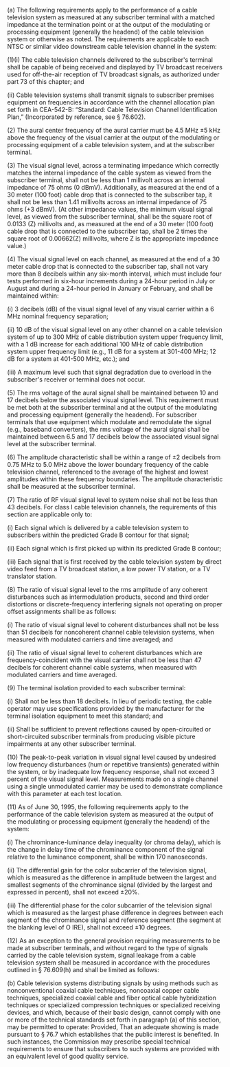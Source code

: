 (a) The following requirements apply to the performance of a cable television system as measured at any subscriber terminal with a matched impedance at the termination point or at the output of the modulating or processing equipment (generally the headend) of the cable television system or otherwise as noted. The requirements are applicable to each NTSC or similar video downstream cable television channel in the system:

(1)(i) The cable television channels delivered to the subscriber's terminal shall be capable of being received and displayed by TV broadcast receivers used for off-the-air reception of TV broadcast signals, as authorized under part 73 of this chapter; and

(ii) Cable television systems shall transmit signals to subscriber premises equipment on frequencies in accordance with the channel allocation plan set forth in CEA-542-B: “Standard: Cable Television Channel Identification Plan,” (Incorporated by reference, see § 76.602).

(2) The aural center frequency of the aural carrier must be 4.5 MHz ±5 kHz above the frequency of the visual carrier at the output of the modulating or processing equipment of a cable television system, and at the subscriber terminal.

(3) The visual signal level, across a terminating impedance which correctly matches the internal impedance of the cable system as viewed from the subscriber terminal, shall not be less than 1 millivolt across an internal impedance of 75 ohms (0 dBmV). Additionally, as measured at the end of a 30 meter (100 foot) cable drop that is connected to the subscriber tap, it shall not be less than 1.41 millivolts across an internal impedance of 75 ohms (+3 dBmV). (At other impedance values, the minimum visual signal level, as viewed from the subscriber terminal, shall be the square root of 0.0133 (Z) millivolts and, as measured at the end of a 30 meter (100 foot) cable drop that is connected to the subscriber tap, shall be 2 times the square root of 0.00662(Z) millivolts, where Z is the appropriate impedance value.)

(4) The visual signal level on each channel, as measured at the end of a 30 meter cable drop that is connected to the subscriber tap, shall not vary more than 8 decibels within any six-month interval, which must include four tests performed in six-hour increments during a 24-hour period in July or August and during a 24-hour period in January or February, and shall be maintained within:

(i) 3 decibels (dB) of the visual signal level of any visual carrier within a 6 MHz nominal frequency separation;

(ii) 10 dB of the visual signal level on any other channel on a cable television system of up to 300 MHz of cable distribution system upper frequency limit, with a 1 dB increase for each additional 100 MHz of cable distribution system upper frequency limit (e.g., 11 dB for a system at 301-400 MHz; 12 dB for a system at 401-500 MHz, etc.); and

(iii) A maximum level such that signal degradation due to overload in the subscriber's receiver or terminal does not occur.

(5) The rms voltage of the aural signal shall be maintained between 10 and 17 decibels below the associated visual signal level. This requirement must be met both at the subscriber terminal and at the output of the modulating and processing equipment (generally the headend). For subscriber terminals that use equipment which modulate and remodulate the signal (e.g., baseband converters), the rms voltage of the aural signal shall be maintained between 6.5 and 17 decibels below the associated visual signal level at the subscriber terminal.

(6) The amplitude characteristic shall be within a range of ±2 decibels from 0.75 MHz to 5.0 MHz above the lower boundary frequency of the cable television channel, referenced to the average of the highest and lowest amplitudes within these frequency boundaries. The amplitude characteristic shall be measured at the subscriber terminal.

(7) The ratio of RF visual signal level to system noise shall not be less than 43 decibels. For class I cable television channels, the requirements of this section are applicable only to:

(i) Each signal which is delivered by a cable television system to subscribers within the predicted Grade B contour for that signal;

(ii) Each signal which is first picked up within its predicted Grade B contour;

(iii) Each signal that is first received by the cable television system by direct video feed from a TV broadcast station, a low power TV station, or a TV translator station.

(8) The ratio of visual signal level to the rms amplitude of any coherent disturbances such as intermodulation products, second and third order distortions or discrete-frequency interfering signals not operating on proper offset assignments shall be as follows:

(i) The ratio of visual signal level to coherent disturbances shall not be less than 51 decibels for noncoherent channel cable television systems, when measured with modulated carriers and time averaged; and

(ii) The ratio of visual signal level to coherent disturbances which are frequency-coincident with the visual carrier shall not be less than 47 decibels for coherent channel cable systems, when measured with modulated carriers and time averaged.

(9) The terminal isolation provided to each subscriber terminal:

(i) Shall not be less than 18 decibels. In lieu of periodic testing, the cable operator may use specifications provided by the manufacturer for the terminal isolation equipment to meet this standard; and

(ii) Shall be sufficient to prevent reflections caused by open-circuited or short-circuited subscriber terminals from producing visible picture impairments at any other subscriber terminal.

(10) The peak-to-peak variation in visual signal level caused by undesired low frequency disturbances (hum or repetitive transients) generated within the system, or by inadequate low frequency response, shall not exceed 3 percent of the visual signal level. Measurements made on a single channel using a single unmodulated carrier may be used to demonstrate compliance with this parameter at each test location.

(11) As of June 30, 1995, the following requirements apply to the performance of the cable television system as measured at the output of the modulating or processing equipment (generally the headend) of the system:

(i) The chrominance-luminance delay inequality (or chroma delay), which is the change in delay time of the chrominance component of the signal relative to the luminance component, shall be within 170 nanoseconds.

(ii) The differential gain for the color subcarrier of the television signal, which is measured as the difference in amplitude between the largest and smallest segments of the chrominance signal (divided by the largest and expressed in percent), shall not exceed ±20%.

(iii) The differential phase for the color subcarrier of the television signal which is measured as the largest phase difference in degrees between each segment of the chrominance signal and reference segment (the segment at the blanking level of O IRE), shall not exceed ±10 degrees.

(12) As an exception to the general provision requiring measurements to be made at subscriber terminals, and without regard to the type of signals carried by the cable television system, signal leakage from a cable television system shall be measured in accordance with the procedures outlined in § 76.609(h) and shall be limited as follows:

(b) Cable television systems distributing signals by using methods such as nonconventional coaxial cable techniques, noncoaxial copper cable techniques, specialized coaxial cable and fiber optical cable hybridization techniques or specialized compression techniques or specialized receiving devices, and which, because of their basic design, cannot comply with one or more of the technical standards set forth in paragraph (a) of this section, may be permitted to operate: Provided, That an adequate showing is made pursuant to § 76.7 which establishes that the public interest is benefited. In such instances, the Commission may prescribe special technical requirements to ensure that subscribers to such systems are provided with an equivalent level of good quality service.
              

